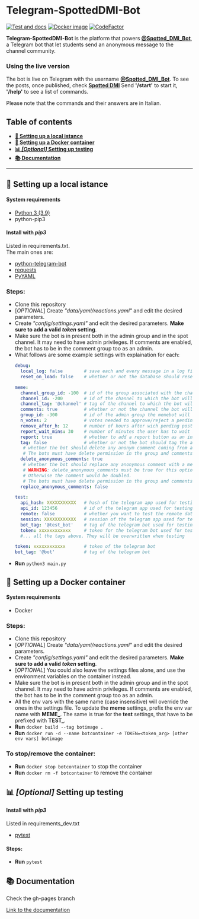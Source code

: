 # Telegram-SpottedDMI-Bot
[![Test and docs](https://github.com/UNICT-DMI/Telegram-SpottedDMI-Bot/actions/workflows/prod.workflow.yml/badge.svg)](https://github.com/UNICT-DMI/Telegram-SpottedDMI-Bot/actions/workflows/prod.workflow.yml)
[![Docker image](https://github.com/UNICT-DMI/Telegram-SpottedDMI-Bot/actions/workflows/docker.yml/badge.svg)](https://github.com/UNICT-DMI/Telegram-SpottedDMI-Bot/actions/workflows/docker.yml)
[![CodeFactor](https://www.codefactor.io/repository/github/unict-dmi/telegram-spotteddmi-bot/badge)](https://www.codefactor.io/repository/github/unict-dmi/telegram-spotteddmi-bot)

**Telegram-SpottedDMI-Bot** is the platform that powers **[@Spotted_DMI_Bot](https://telegram.me/Spotted_DMI_Bot)**, a Telegram bot that let students send an anonymous message to the channel community.

### Using the live version
The bot is live on Telegram with the username [**@Spotted_DMI_Bot**](https://telegram.me/Spotted_DMI_Bot).
To see the posts, once published, check [**Spotted DMI**](https://t.me/Spotted_DMI)
Send **'/start'** to start it, **'/help'** to see a list of commands.

Please note that the commands and their answers are in Italian.

## Table of contents

- **[:wrench: Setting up a local istance](#wrench-setting-up-a-local-istance)**
- **[:whale: Setting up a Docker container](#whale-setting-up-a-docker-container)**
- **[:bar_chart: _\[Optional\]_ Setting up testing](#bar_chart-optional-setting-up-testing)**
- **[:books: Documentation](#books-documentation)**

---

## :wrench: Setting up a local istance

#### System requirements
- [Python 3 (3.9)](https://www.python.org/downloads/)
- python-pip3

#### Install with *pip3*
Listed in requirements.txt.  
The main ones are:
- [python-telegram-bot](https://pypi.org/project/python-telegram-bot/)
- [requests](https://pypi.org/project/requests/)
- [PyYAML](https://pypi.org/project/PyYAML/)

### Steps:
- Clone this repository
- \[_OPTIONAL_\] Create _"data/yaml/reactions.yaml"_ and edit the desired parameters.
- Create _"config/settings.yaml"_ and edit the desired parameters. **Make sure to add a valid _token_ setting**.
- Make sure the bot is in present both in the admin group and in the spot channel. It may need to have admin privileges. If comments are enabled, the bot has to be in the comment group too as an admin.
- What follows are some example settings with explaination for each:
  ```yaml
  debug:
    local_log: false        # save each and every message in a log file. Make sure the path "logs/messages.log" is valid when enabled
    reset_on_load: false    # whether or not the database should reset every time the bot launches. USE CAREFULLY

  meme:
    channel_group_id: -100  # id of the group associated with the channel. Required if comments are enabled
    channel_id: -200        # id of the channel to which the bot will send the approved memes
    channel_tag: '@channel' # tag of the channel to which the bot will send the approved memes
    comments: true          # whether or not the channel the bot will send the memes to has comments enabled
    group_id: -300          # id of the admin group the memebot will use
    n_votes: 2              # votes needed to approve/reject a pending post
    remove_after_h: 12      # number of hours after wich pending posts will be automatically by /clean_pending
    report_wait_mins: 30    # number of minutes the user has to wait before being able to report another user again
    report: true            # whether to add a report button as an inline keyboard after each post
    tag: false              # whether or not the bot should tag the admins or just write their usernames
     # whether the bot should delete any anonym comment coming from a channel.
     # The bots must have delete permission in the group and comments must be enabled
    delete_anonymous_comments: true
     # whether the bot should replace any anonymous comment with a message by itself.
     # WARNING: delete_anonymous_comments must be true for this option to make sense.
     # Otherwise the comment would be doubled.
     # The bots must have delete permission in the group and comments must be enabled
    replace_anonymous_comments: false

  test:
    api_hash: XXXXXXXXXXX   # hash of the telegram app used for testing
    api_id: 123456          # id of the telegram app used for testing
    remote: false           # whether you want to test the remote database, the local one or both
    session: XXXXXXXXXXXX   # session of the telegram app used for testing
    bot_tag: '@test_bot'    # tag of the telegram bot used for testing. Include the '@' character
    token: xxxxxxxxxxxx     # token for the telegram bot used for testing
    #... all the tags above. They will be overwritten when testing

  token: xxxxxxxxxxxx       # token of the telegram bot
  bot_tag: '@bot'           # tag of the telegram bot
  ```
- **Run** `python3 main.py`

## :whale: Setting up a Docker container

#### System requirements
- Docker


### Steps:
- Clone this repository
- \[_OPTIONAL_\] Create _"data/yaml/reactions.yaml"_ and edit the desired parameters.
- Create _"config/settings.yaml"_ and edit the desired parameters. **Make sure to add a valid _token_ setting**.
- \[_OPTIONAL_\] You could also leave the settings files alone, and use the environment variables on the container instead.
- Make sure the bot is in present both in the admin group and in the spot channel. It may need to have admin privileges. If comments are enabled, the bot has to be in the comment group too as an admin.
- All the env vars with the same name (case insensitive) will override the ones in the settings file.
To update the **meme** settings, prefix the env var name with **MEME_**. The same is true for the **test** settings, that have to be prefixed with **TEST_**.
- **Run** `docker build --tag botimage .` 
- **Run** `docker run -d --name botcontainer -e TOKEN=<token_arg> [other env vars] botimage`

### To stop/remove the container:
- **Run** `docker stop botcontainer` to stop the container
- **Run** `docker rm -f botcontainer` to remove the container

## :bar_chart: _[Optional]_ Setting up testing

#### Install with *pip3*
Listed in requirements_dev.txt
- [pytest](https://pypi.org/project/pytest/)

#### Steps:
- **Run** `pytest`

## :books: Documentation
Check the gh-pages branch

[Link to the documentation](https://unict-dmi.github.io/Telegram-SpottedDMI-Bot/)
